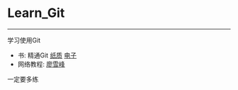 # Learn_Git
---
学习使用Git

* 书: 精通Git [纸质](https://item.jd.com/12191481.html) [电子](https://legacy.gitbook.com/book/bingohuang/progit2/details)
* 网络教程: [廖雪峰](https://www.liaoxuefeng.com/wiki/0013739516305929606dd18361248578c67b8067c8c017b000)

一定要多练
